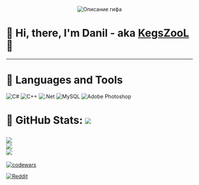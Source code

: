<!-- ![alt text](https://i.imgur.com/I5WdGEV.png) -->
<!-- ![alt text](https://github.com/KegsZooL/GIFS/blob/main/1.gif) -->
<!-- ![alt text](https://github.com/KegsZooL/GIFS/blob/main/2.gif) -->
<!-- ![alt text](https://github.com/KegsZooL/GIFS/blob/main/3.gif) -->
<!-- ![alt text](https://github.com/KegsZooL/GIFS/blob/main/4.gif) -->


<div align="center">
  <img src="https://github.com/KegsZooL/GIFS/raw/main/5.gif" alt="Описание гифа">
</div>

#  :santa: Hi, there, I'm Danil - aka [KegsZooL](https://github.com/KegsZooL) :wave:
---
# 🧰 Languages and Tools
![C#](https://img.shields.io/badge/c%23-%23239120.svg?style=for-the-badge&logo=csharp&logoColor=white) ![C++](https://img.shields.io/badge/c++-%2300599C.svg?style=for-the-badge&logo=c%2B%2B&logoColor=white) ![.Net](https://img.shields.io/badge/.NET-5C2D91?style=for-the-badge&logo=.net&logoColor=white) ![MySQL](https://img.shields.io/badge/mysql-%2300000f.svg?style=for-the-badge&logo=mysql&logoColor=white) ![Adobe Photoshop](https://img.shields.io/badge/adobe%20photoshop-%2331A8FF.svg?style=for-the-badge&logo=adobe%20photoshop&logoColor=white)

# :page_with_curl: GitHub Stats: [![](https://visitcount.itsvg.in/api?id=KegsZooL&icon=5&color=11)](https://visitcount.itsvg.in)
![](https://github-readme-stats.vercel.app/api?username=KegsZooL&theme=radical&hide_border=true&include_all_commits=false&count_private=false)<br/>
![](https://github-readme-streak-stats.herokuapp.com/?user=KegsZooL&theme=radical&hide_border=true)<br/>
![](https://github-readme-stats.vercel.app/api/top-langs/?username=KegsZooL&theme=radical&hide_border=true&include_all_commits=false&count_private=false&layout=compact)
---
[![codewars](https://www.codewars.com/users/KegsZool/badges/large)](https://www.codewars.com/users/KegsZool)

[![Reddit](https://img.shields.io/badge/Reddit-%23FF4500.svg?logo=Reddit&logoColor=white)](https://reddit.com/user/https://www.reddit.com/user/KegsZooL) 
